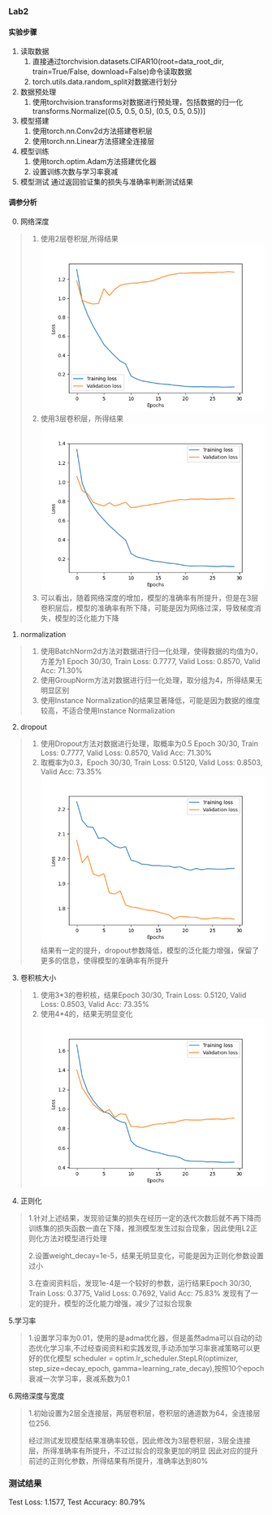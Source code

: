 ### Lab2
#### 实验步骤
1. 读取数据
    1. 直接通过torchvision.datasets.CIFAR10(root=data_root_dir, train=True/False, download=False)命令读取数据
   2. torch.utils.data.random_split对数据进行划分
2. 数据预处理
   1. 使用torchvision.transforms对数据进行预处理，包括数据的归一化transforms.Normalize((0.5, 0.5, 0.5), (0.5, 0.5, 0.5))]
3. 模型搭建
   1. 使用torch.nn.Conv2d方法搭建卷积层
   2. 使用torch.nn.Linear方法搭建全连接层
4. 模型训练
    1. 使用torch.optim.Adam方法搭建优化器
   2. 设置训练次数与学习率衰减
5. 模型测试
   通过返回验证集的损失与准确率判断测试结果
#### 调参分析
0. 网络深度
> 1. 使用2层卷积层,所得结果
![img_2.png](img_2.png)
> 2. 使用3层卷积层，所得结果
![img_3.png](img_3.png)
> 3. 可以看出，随着网络深度的增加，模型的准确率有所提升，但是在3层卷积层后，模型的准确率有所下降，可能是因为网络过深，导致梯度消失，模型的泛化能力下降
1. normalization
> 1. 使用BatchNorm2d方法对数据进行归一化处理，使得数据的均值为0，方差为1
   Epoch 30/30, Train Loss: 0.7777, Valid Loss: 0.8570, Valid Acc: 71.30%
> 2. 使用GroupNorm方法对数据进行归一化处理，取分组为4，所得结果无明显区别
> 3. 使用Instance Normalization的结果显著降低，可能是因为数据的维度较高，不适合使用Instance Normalization
2. dropout
> 1. 使用Dropout方法对数据进行处理，取概率为0.5
 Epoch 30/30, Train Loss: 0.7777, Valid Loss: 0.8570, Valid Acc: 71.30%
> 2. 取概率为0.3，Epoch 30/30, Train Loss: 0.5120, Valid Loss: 0.8503, Valid Acc: 73.35%
![img.png](img.png)
结果有一定的提升，dropout参数降低，模型的泛化能力增强，保留了更多的信息，使得模型的准确率有所提升
3. 卷积核大小
> 1. 使用3*3的卷积核，结果Epoch 30/30, Train Loss: 0.5120, Valid Loss: 0.8503, Valid Acc: 73.35%
> 2. 使用4*4的，结果无明显变化
>![img_1.png](img_1.png)
4. 正则化
> 1.针对上述结果，发现验证集的损失在经历一定的迭代次数后就不再下降而训练集的损失函数一直在下降，推测模型发生过拟合现象，因此使用L2正则化方法对模型进行处理
> 
> 2.设置weight_decay=1e-5，结果无明显变化，可能是因为正则化参数设置过小
> 
> 3.在查阅资料后，发现1e-4是一个较好的参数，运行结果Epoch 30/30, Train Loss: 0.3775, Valid Loss: 0.7692, Valid Acc: 75.83%
> 发现有了一定的提升，模型的泛化能力增强，减少了过拟合现象

5.学习率
> 1.设置学习率为0.01，使用的是adma优化器，但是虽然adma可以自动的动态优化学习率,不过经查阅资料和实践发现,手动添加学习率衰减策略可以更好的优化模型
> scheduler = optim.lr_scheduler.StepLR(optimizer, step_size=decay_epoch, gamma=learning_rate_decay),按照10个epoch衰减一次学习率，衰减系数为0.1

6.网络深度与宽度
> 1.初始设置为2层全连接层，两层卷积层，卷积层的通道数为64，全连接层位256.
> 
> 经过测试发现模型结果准确率较低，因此修改为3层卷积层，3层全连接层，所得准确率有所提升，不过过拟合的现象更加的明显
> 因此对应的提升前述的正则化参数，所得结果有所提升，准确率达到80%

### 测试结果
Test Loss: 1.1577, Test Accuracy: 80.79%